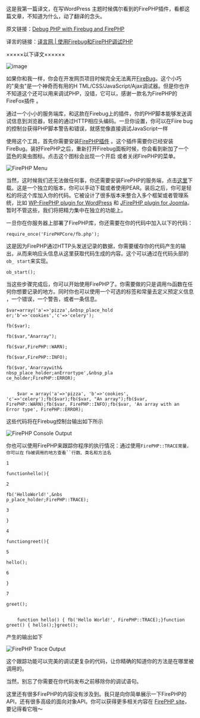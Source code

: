 

这是我第一篇译文，在写WordPress 主题时候偶尔看到的FirePHP插件，看都这篇文章，不知道为什么，动了翻译的念头。

原文链接：[Debug PHP with Firebug and FirePHP](http://www.sitepoint.com/blogs/2010/02/09/debug-php-firebug-firephp/)

译言的链接：[译言网 | 使用Firebug和FirePHP调试PHP](http://article.yeeyan.org/view/119553/94520)

×××××以下译文××××××

![image](https://e25ba8-log4d-c.dijingchao.com/images/upload_dropbox/201612/404.png)

如果你和我一样，你会在开发网页项目时候完全无法离开[FireBug](http://getfirebug.com/)。这个小巧的"臭虫"是一个神奇而有用的H
TML/CSS/JavaScript/Ajax调试器。但是你也许不知道这个还可以用来调试PHP，没错，它可以，感谢一款名为FirePHP的FireFox插件
。

通过一个小小的服务端库，和这款在Firebug上的插件，你的PHP脚本能够发送调试信息到浏览器，轻易的通过HTTP相应头编码。一旦你设置，你可以在Fiire
bug的控制台获得PHP脚本警告和错误，就感觉像直接调试JavaScript一样

使用这个工具，首先你需要安装[FirePHP插件](https://addons.mozilla.org/en-US/firefox/addon/6149)
。这个插件需要你已经安装FireBug。装好FirePHP之后，重新打开Firebug面板时候，你会看到新加了一个蓝色的臭虫图标。点击这个图标会出现一个开启
或者关闭FirePHP的菜单。

![FirePHP Menu](https://e25ba8-log4d-c.dijingchao.com/images/upload_dropbox/201612/404.png)



当然，这时候我们还无法做任何事，你还需要安装FirePHP的服务端，点击[这里](http://www.firephp.org/HQ/Install.htm)下载。这是一个独立的版本，你可以手动下载或者使用PEAR。装后之后，你可是轻松的将这个库加入你的代码。它被设计了很多版本来整合入多个框架或者管理系统，比如
[WP-FirePHP plugin for WordPress](http://wordpress.org/extend/plugins/wp-firephp/) 和 [JFirePHP plugin for Joomla](http://joomlacode.org/gf/project/kunena/frs/?action=FrsReleaseView&release_id=11823)。暂时不管这些，我们将把精力集中在独立的功能上。

一旦你在你服务器上部署了FirePHP库，你还需要在你的代码中加入以下的代码：

`require_once('FirePHPCore/fb.php');`

这是因为FirePHP通过HTTP头发送记录的数据，你需要缓存你的代码产生的输出，从而来响应头信息从这里获取代码生成的内容。这个可以通过在代码头部的`ob_
start`来实现。

`ob_start();`

当这些步骤完成后，你可以开始使用FirePHP了。你需要做的只是调用`fb`函数在任何你想要记录的地方。同时你也可以使用一个可选的标签和常量去定义预定义信息
，一个错误，一个警告，或者一条信息。

```
$var=array('a'=>'pizza',&nbsp_place_hold
er;'b'=>'cookies','c'=>'celery');

fb($var);

fb($var,"Anarray");

fb($var,FirePHP::WARN);

fb($var,FirePHP::INFO);

fb($var,'Anarraywith&
nbsp_place_holder;anErrortype',&nbsp_pla
ce_holder;FirePHP::ERROR);

    
    $var = array('a'=>'pizza', 'b'=>'cookies', 'c'=>'celery');fb($var);fb($var, "An array");fb($var, FirePHP::WARN);fb($var, FirePHP::INFO);fb($var, 'An array with an Error type', FirePHP::ERROR);
```

这些代码将在Firebug控制台输出如下所示

![FirePHP Console Output](https://e25ba8-log4d-c.dijingchao.com/images/upload_dropbox/201612/404.png)

你也可以使用FirePHP来跟踪你程序的执行情况：通过使用`FirePHP::TRACE常量，你可以在` `fb被调用的地方查看``行数、类名和方法名`

```
1

functionhello(){

2

fb('HelloWorld!',&nbs
p_place_holder;FirePHP::TRACE);

3

}

4

functiongreet(){

5

hello();

6

}

7

greet();

    
    function hello() { fb('Hello World!', FirePHP::TRACE);}function greet() { hello();}greet();
```

产生的输出如下

![FirePHP Trace Output](http://www.sitepoint.com/blogs/wp-content/uploads/2010/02/Screen-shot-2010-02-09-at-3.00.40-PM.png)

这个跟踪功能可以完美的调试更复杂的代码，让你精确的知道你的方法是在哪里被调用的。

当然，别忘了你需要在你代码发布之前移除你的调试语句。

这里还有很多FirePHP的内容没有涉及到。我只是向你简单展示一下FirePHP的API，还有很多高级的面向对象API。你可以获得更多相关内容在
[FirePHP site](http://www.firephp.org/HQ/Use.htm)，要记得看它哦～


